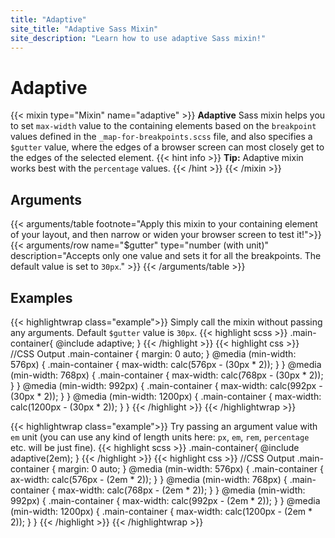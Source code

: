 ```yaml
---
title: "Adaptive"
site_title: "Adaptive Sass Mixin"
site_description: "Learn how to use adaptive Sass mixin!"
---
```


# Adaptive

{{< mixin type="Mixin" name="adaptive" >}}
**Adaptive** Sass mixin helps you to set `max-width` value to the containing elements based on the `breakpoint` values defined in the `_map-for-breakpoints.scss` file, and also specifies a `$gutter` value, where the edges of a browser screen can most closely get to the edges of the selected element.
{{< hint info >}}
**Tip:** Adaptive mixin works best with the `percentage` values.
{{< /hint >}}
{{< /mixin >}}

## Arguments

{{< arguments/table footnote="Apply this mixin to your containing element of your layout, and then narrow or widen your browser screen to test it!">}}
  {{< arguments/row name="$gutter" type="number (with unit)" description="Accepts only one value and sets it for all the breakpoints. The default value is set to `30px`." >}}
{{< /arguments/table >}}

## Examples

{{< highlightwrap class="example">}}
Simply call the mixin without passing any arguments. Default `$gutter` value is `30px`.
{{< highlight scss >}}
.main-container{
  @include adaptive;
}
{{< /highlight >}}
{{< highlight css >}}
//CSS Output
.main-container {
  margin: 0 auto;
}
@media (min-width: 576px) {
  .main-container {
    max-width: calc(576px - (30px * 2));
  }
}
@media (min-width: 768px) {
  .main-container {
    max-width: calc(768px - (30px * 2));
  }
}
@media (min-width: 992px) {
  .main-container {
    max-width: calc(992px - (30px * 2));
  }
}
@media (min-width: 1200px) {
  .main-container {
    max-width: calc(1200px - (30px * 2));
  }
}
{{< /highlight >}}
{{< /highlightwrap >}}

{{< highlightwrap class="example">}}
Try passing an argument value with `em` unit (you can use any kind of length units here: `px`, `em`, `rem`, `percentage` etc. will be just fine).
{{< highlight scss >}}
.main-container{
  @include adaptive(2em);
}
{{< /highlight >}}
{{< highlight css >}}
//CSS Output
.main-container {
  margin: 0 auto;
}
@media (min-width: 576px) {
  .main-container {
    ax-width: calc(576px - (2em * 2));
  }
}
@media (min-width: 768px) {
  .main-container {
    max-width: calc(768px - (2em * 2));
  }
}
@media (min-width: 992px) {
  .main-container {
    max-width: calc(992px - (2em * 2));
  }
}
@media (min-width: 1200px) {
  .main-container {
    max-width: calc(1200px - (2em * 2));
  }
}
{{< /highlight >}}
{{< /highlightwrap >}}